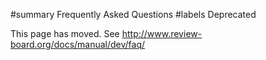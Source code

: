 ﻿#summary Frequently Asked Questions
#labels Deprecated

This page has moved. See http://www.review-board.org/docs/manual/dev/faq/